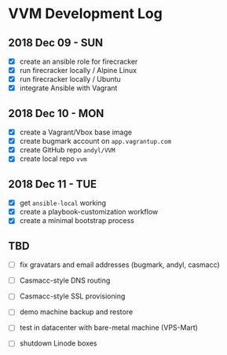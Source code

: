 # VVM Development Log

## 2018 Dec 09 - SUN

- [x] create an ansible role for firecracker
- [x] run firecracker locally / Alpine Linux
- [x] run firecracker locally / Ubuntu
- [x] integrate Ansible with Vagrant

## 2018 Dec 10 - MON

- [x] create a Vagrant/Vbox base image
- [x] create bugmark account on `app.vagrantup.com`
- [x] create GitHub repo `andyl/VVM`
- [x] create local repo `vvm`

## 2018 Dec 11 - TUE

- [x] get `ansible-local` working
- [x] create a playbook-customization workflow
- [x] create a minimal bootstrap process

## TBD
- [ ] fix gravatars and email addresses (bugmark, andyl, casmacc)
- [ ] Casmacc-style DNS routing
- [ ] Casmacc-style SSL provisioning
- [ ] demo machine backup and restore
- [ ] test in datacenter with bare-metal machine (VPS-Mart)
- [ ] shutdown Linode boxes

